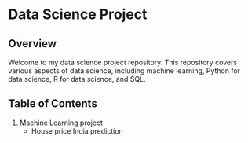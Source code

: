 # Data Science Project

## Overview
Welcome to my data science project repository. This repository covers various aspects of data science, including machine learning, Python for data science, R for data science, and SQL.

## Table of Contents
1. Machine Learning project
    - House price India prediction

